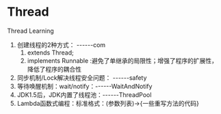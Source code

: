 # Thread
Thread Learning

1. 创建线程的2种方式： ------com
   1. extends Thread;      
   2. implements Runnable  :避免了单继承的局限性；增强了程序的扩展性，降低了程序的耦合性
2. 同步机制/Lock解决线程安全问题： ------safety
3. 等待唤醒机制：wait/notify：------WaitAndNotify
4. JDK1.5后，JDK内置了线程池：------ThreadPool
5. Lambda函数式编程：标准格式：(参数列表)->{一些重写方法的代码}
